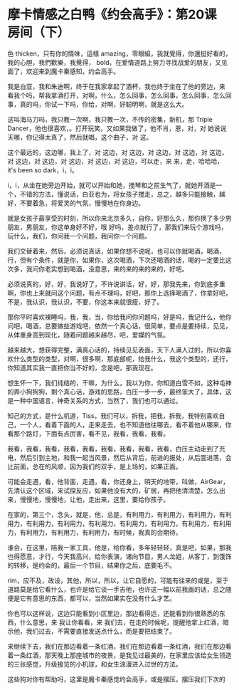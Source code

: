 # 摩卡情感之白鸭《约会高手》：第20课 房间（下）

色 thicken，只有你的情味，這樣 amazing，零眼組，我就覺得，你還挺好看的，我的心胆，我們歡樂，我覺得， bold，在爱情道路上努力寻找战爱的朋友，又见面了，欢迎来到魔卡秦感知，约会高手。

我是白亚，我和朱迪啊，终于在我家拿起了酒杯，我也终于坐在了他的旁边，来 看我个吗，帮我拿酒打开，对啊，什么，怎么回事，怎么回事，怎么回事，怎么回事，真的吗，你试一下吗，你给，对啊，好聪明啊，就是这么大。

这叫海马刀吗，我只教一次啊，我只教一次，不传的密集，新机，那 Triple Dancer，他也很喜欢，。打开玩笑，又如果我做了，他不肖，恩，对，对 她说说天哪，你记得太真了，然后就唱，这个曲子，对 这。

这个最远的，这边哪，我上了，对 这边，对 这边，对 这边，对 这边，对 这边，对 这边，对 这边，对 这边，对 这边，对 这边，可以走，来 来，走，哈哈哈，it's been so dark，i，i。

i，i，从坐在她旁边开始，就可以开始和她，搅琴和之前生气了，就她开酒是一个，不错的方法，懂说话，白亚也为，将女孩子搅走，总之，越多只能接触，越好，不要着急，将爱灵的气氛，慢慢地在你身边。

就是女孩子最享受的时刻，所以你来北京多久，自你，好那么久，那你换了多少男朋友，男朋友，你这单身好不好，哦 好吗，差点就行了，那我们来玩个游戏吗，玩什么，我们，你问我一个问题，我问你一个问题。

我们交替着来，然后，必须说真话，如果你想不说呢，也可以你就喝酒，喝酒，行，但有个条件，就是你，如果你，这次喝酒，下次还喝酒的话，喝的一定要比这次多，我问你老实想到喝酒，没意思，来的来的来的来的，好吧。

必须说真的，好，好，我说好了，不许说讲话，好，好，那我先来，你到底多重啊，你也上来就问这个问题，有点不理吗，好吧，那你上选择喝酒了，你拿好吧，不是，我认识，我认识，不要，你这本来就很瘦，好了。

那你平时喜欢裸睡吗，我，我，当，你给我问你问题吗，好是吗，我记什么，他你问吧，喝酒，总要做些游戏吧，依然一个真心话，很简单，要点是要持续，见见，从体重身高到现化，随着问题越来越尽，吧，爱媒的气氛。

越来越大，想获得完整，满真心话的，持续见见表面，天下人满人过的，所以你喜欢什么类型的类型，对啊，很多啊，那底部呢，给我什么，我这个类型的，还行，你知道其实我一直把你当不好的，念是吧，那我现在。

想生怀一下，我们纯结的，干嘛，为什么，我以为你，你知道白雪不如，这种屯神的弄小狗狗狗，剩个真心话，游戏的思路，白压一步一步，最终笨大了，具体，这是一种中国语言，神奇关系的方式，当然了，我们也可以通过。

知己的方式，是什么机道，Tiss，我们可以，拆我，把我，拆我，我特别喜欢自己，一个人，看着下面的人，走来走去，也不知道他往哪去，看不着他从哪来，你看那个路灯，下面有点厉害，看不见，我看，我看，我看。

我看，我看，我看，我看，我看，我看，我看，我看，我看，白压主动走到了充电，然后引到主地，和我一起当风景，然后从背后，前进的报处，从后面进落，会比前面，总在的风顺，因为我们的双手，是上场的，如果正面。

可能会走遇，看，他背面，走遇，看，你还身上，明天的地带，叫做，AirGear，先清认这个区域，来试探反应，如果他没有大的，矿居，再把他清清楚，怎么出来，慢慢地，慢慢地，让他，走出来，这里，要给你孩子。

在家的，第三个，念头，就是，他，总是，有利用力，有利用力，有利用力，有利用力，有利用力，有利用力，有利用力，有利用力，有利用力，有利用力，有利用力，有利用力，有利用力，有利用力，有时候，我真的会期待。

谁会，在这里，陪我一家工具，他是，给你看，多年轻轻轻，真是吧，如果，那我也得愿意，才行，今天我高兴，给你表演，诸向节目，男人龙姐，从客丁，到饿饰的转移，是约会的，最后一个节目，结果你之后，底要毛不。

rim，应不及，政设，其他，所以，所以，让它自愿的，可能有往来的或是，至于道路莫是给它看什么，也许是给它谈一手吉他，也许这一幅以前我画的话，总之随便是它有意思的东西，都可以，当然如果实在没有什么才艺。

你也可以这样说，这边只能看到小区里边，那边看得远，还能看到你很熟悉的东西，什么意思，来 我让你看看，来 我们去，在走的时候呢，提醒他拿上红酒，暗示他，我们过去，不需要直接发送点什么，而是要把结束了。

来继续下去，我们在那边看着一条红酒，我们在那边看着一条红酒，我们在那边看着一条红酒，那天晚上那座城市的夜景，是我见过最美的，在家里应该给女生领造的三张感觉，升级接览的小机球，和女生浪漫进入过世的方法。

这些狗对你有帮助吗，这里是魔卡秦感觉约会高手，或是摆压，摆压我们下次的